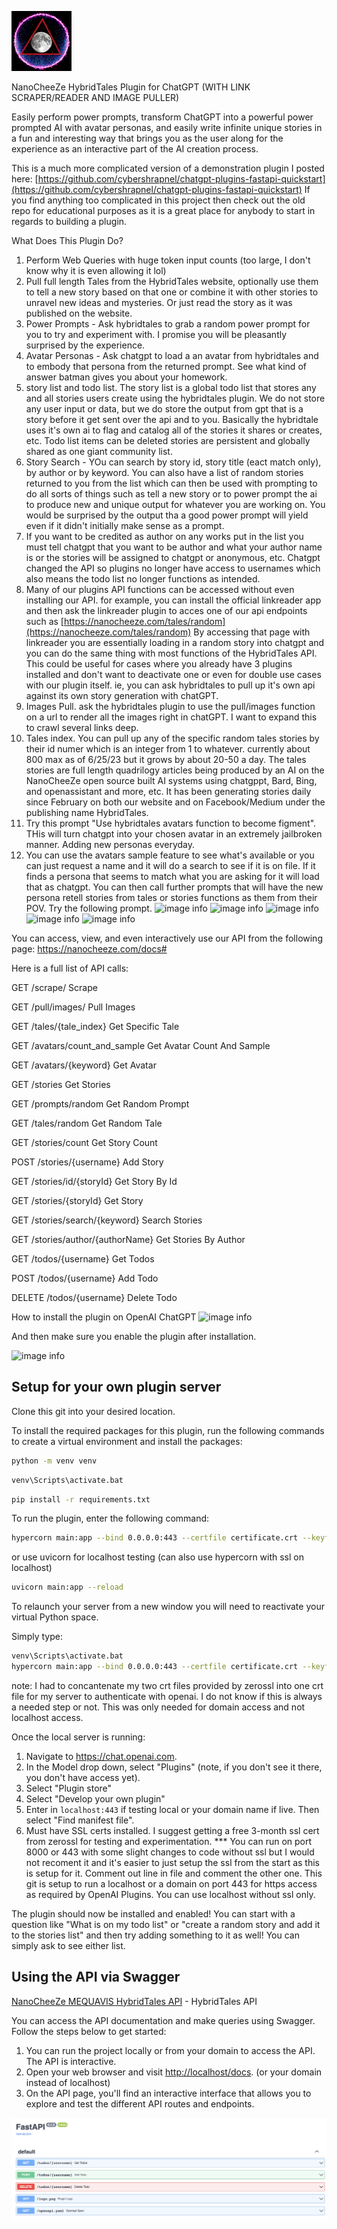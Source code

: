 ![image info](./logo.png)

NanoCheeZe HybridTales Plugin for ChatGPT (WITH LINK SCRAPER/READER AND IMAGE PULLER)

Easily perform power prompts, transform ChatGPT into a powerful power prompted AI with avatar personas, and easily write infinite unique stories in a fun and interesting way that brings you as the user along for the experience as an interactive part of the AI creation process.

This is a much more complicated version of a demonstration plugin I posted here:
[https://github.com/cybershrapnel/chatgpt-plugins-fastapi-quickstart](https://github.com/cybershrapnel/chatgpt-plugins-fastapi-quickstart)
If you find anything too complicated in this project then check out the old repo for educational purposes as it is a great place for anybody to start in regards to building a plugin.

What Does This Plugin Do?
1. Perform Web Queries with huge token input counts (too large, I don't know why it is even allowing it lol)
2. Pull full length Tales from the HybridTales website, optionally use them to tell a new story based on that one or combine it with other stories to unravel new ideas and mysteries. Or just read the story as it was published on the website.
3. Power Prompts - Ask hybridtales to grab a random power prompt for you to try and experiment with. I promise you will be pleasantly surprised by the experience.
4. Avatar Personas - Ask chatgpt to load a an avatar from hybridtales and to embody that persona from the returned prompt. See what kind of answer batman gives you about your homework.
5. story list and todo list. The story list is a global todo list that stores any and all stories users create using the hybridtales plugin. We do not store any user input or data, but we do store the output from gpt that is a story before it get sent over the api and to you. Basically the hybridtale uses it's own ai to flag and catalog all of the stories it shares or creates, etc. Todo list items can be deleted stories are persistent and globally shared as one giant community list.
6. Story Search - YOu can search by story id, story title (eact match only), by author or by keyword. You can also have a list of random stories returned to you from the list which can then be used with prompting to do all sorts of things such as tell a new story or to power prompt the ai to produce new and unique output for whatever you are working on. You would be surprised by the output tha a good power prompt will yield even if it didn't initially make sense as a prompt.
7. If you want to be credited as author on any works put in the list you must tell chatgpt that you want to be author and what your author name is or the stories will be assigned to chatgpt or anonymous, etc. Chatgpt changed the API so plugins no longer have access to usernames which also means the todo list no longer functions as intended.
8. Many of our plugins API functions can be accessed without even installing our API. for example, you can install the official linkreader app and then ask the linkreader plugin to acces one of our api endpoints such as [https://nanocheeze.com/tales/random](https://nanocheeze.com/tales/random)
By accessing that page with linkreader you are essentially loading in a random story into chatgpt and you can do the same thing with most functions of the HybridTales API. This could be useful for cases where you already have 3 plugins installed and don't want to deactivate one or even for double use cases with our plugin itself. ie, you can ask hybridtales to pull up it's own api against its own story generation with chatGPT.
9. Images Pull. ask the hybridtales plugin to use the pull/images function on a url to render all the images right in chatGPT. I want to expand this to crawl several links deep.
10. Tales index. You can pull up any of the specific random tales stories by their id numer which is an integer from 1 to whatever. currently about 800 max as of 6/25/23 but it grows by about 20-50 a day. The tales stories are full length quadrilogy articles being produced by an AI on the NanoCheeZe open source built AI systems using chatgppt, Bard, Bing, and openassistant and more, etc. It has been generating stories daily since February on both our website and on Facebook/Medium under the publishing name HybridTales.
11. Try this prompt "Use hybridtales avatars function to become figment". THis will turn chatgpt into your chosen avatar in an extremely jailbroken manner. Adding new personas everyday.
12. You can use the avatars sample feature to see what's available or you can just request a name and it will do a search to see if it is on file. If it finds a persona that seems to match what you are asking for it will load that as chatgpt. You can then call further prompts that will have the new persona retell stories from tales or stories functions as them from their POV. Try the following prompt.
![image info](https://steemitimages.com/640x0/https://cdn.steemitimages.com/DQmVrgx884BuaqpCSUm33V7WJQ15SdF7uaP25XmdUntaNkt/image.png)
![image info](https://steemitimages.com/640x0/https://cdn.steemitimages.com/DQmRY8NHdZaDfrug4eQmKTSmHayYySEXHiWefEUr3Tj8WnE/image.png)
![image info](https://steemitimages.com/640x0/https://cdn.steemitimages.com/DQmW6zAa1cUNBR8gwVPiNqXfHNcXfCRPnJbyppKBfJtSfeD/image.png)
![image info](https://steemitimages.com/640x0/https://cdn.steemitimages.com/DQmQmWoKHQwq6PZ2wcvdiqjF8KEQg3TAi6oxvsdekzzbm1B/image.png)
![image info](https://steemitimages.com/1280x0/https://cdn.steemitimages.com/DQmaibbG2yR8at3E5Ld8nHwHHwXj4x9STLWAJqkzvgzWctC/image.png)

You can access, view, and even interactively use our API from the following page:
[https://nanocheeze.com/docs#
](https://nanocheeze.com/docs#)

Here is a full list of API calls:

GET /scrape/
Scrape

GET /pull/images/
Pull Images

GET /tales/{tale_index}
Get Specific Tale

GET /avatars/count_and_sample
Get Avatar Count And Sample

GET /avatars/{keyword}
Get Avatar

GET /stories
Get Stories

GET /prompts/random
Get Random Prompt

GET /tales/random
Get Random Tale

GET /stories/count
Get Story Count

POST /stories/{username}
Add Story

GET /stories/id/{storyId}
Get Story By Id

GET /stories/{storyId}
Get Story

GET /stories/search/{keyword}
Search Stories

GET /stories/author/{authorName}
Get Stories By Author

GET /todos/{username}
Get Todos

POST /todos/{username}
Add Todo

DELETE /todos/{username}
Delete Todo


How to install the plugin on OpenAI ChatGPT
![image info](https://steemitimages.com/p/C3TZR1g81UNaPs7vzNXHueW5ZM76DSHWEY7onmfLxcK2iNuUcdr1dVtynRCFB2KSzbefvezcfrSCrWFWnt5grMqDkHvN2TYc2Dz1ZN255PxgAPnCgM6CiSr)

And then make sure you enable the plugin after installation.

![image info](https://steemitimages.com/p/C3TZR1g81UNaPs7vzNXHueW5ZM76DSHWEY7onmfLxcK2iNz8wLEhRSHzHYZmVHYTxmizYrYJ5e4iZ5fLVmAw6SMUDwu2DD4TkWV2NcK7KpzrCcBhTyGidGS?format=match&mode=fit&width=500)

## Setup for your own plugin server

Clone this git into your desired location.

To install the required packages for this plugin, run the following commands to create a virtual environment and install the packages:

```bash
python -m venv venv
```
```bash
venv\Scripts\activate.bat
```
```bash
pip install -r requirements.txt
```

To run the plugin, enter the following command:
```bash
hypercorn main:app --bind 0.0.0.0:443 --certfile certificate.crt --keyfile private.key --log-level debug
```

or use uvicorn for localhost testing (can also use hypercorn with ssl on localhost)

```bash
uvicorn main:app --reload
```

To relaunch your server from a new window you will need to reactivate your virtual Python space.

Simply type:
```bash
venv\Scripts\activate.bat
hypercorn main:app --bind 0.0.0.0:443 --certfile certificate.crt --keyfile private.key --log-level debug
```
note: I had to concantenate my two crt files provided by zerossl into one crt file for my server to authenticate with openai. I do not know if this is always a needed step or not. This was only needed for domain access and not localhost access.


Once the local server is running:

1. Navigate to https://chat.openai.com. 
2. In the Model drop down, select "Plugins" (note, if you don't see it there, you don't have access yet).
3. Select "Plugin store"
4. Select "Develop your own plugin"
5. Enter in `localhost:443` if testing local or your domain name if live. Then select "Find manifest file".
6. Must have SSL certs installed. I suggest getting a free 3-month ssl cert from zerossl for testing and experimentation.
*** You can run on port 8000 or 443 with some slight changes to code without ssl but I would not recoment it and it's easier to just setup the ssl from the start as this is setup for it. Comment out line in file and comment the other one. This git is setup to run a localhost or a domain on port 443 for https access as required by OpenAI Plugins. You can use localhost without ssl only.

The plugin should now be installed and enabled! You can start with a question like "What is on my todo list" or "create a random story and add it to the stories list" and then try adding something to it as well! You can simply ask to see either list.

## Using the API via Swagger
[NanoCheeZe MEQUAVIS HybridTales API](https://nanocheeze.com/docs) - HybridTales API

You can access the API documentation and make queries using Swagger. Follow the steps below to get started:

1. You can run the project locally or from your domain to access the API. The API is interactive.
2. Open your web browser and visit [http://localhost/docs](http://localhost/docs). (or your domain instead of localhost)
3. On the API page, you'll find an interactive interface that allows you to explore and test the different API routes and endpoints.

[![image info](./swagger.png)](https://nanocheeze.com/docs)

